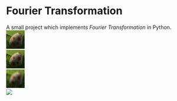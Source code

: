 # Fourier Transformation

A small project which implements *Fourier Transformation* in Python. <br>
<img src="./img/transformed_0_back.png"/>
<br>
<img src="./img/transformed_20_back.png"/>
<br>
<img src="./img/transformed_60_back.png"/>
<br>
<img src="./img/transformed_80_back.png"/>
